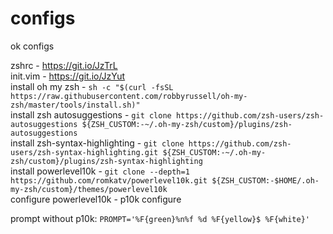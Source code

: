 # configs
ok configs

zshrc - https://git.io/JzTrL <br>
init.vim - https://git.io/JzYut <br>
install oh my zsh - ```sh -c "$(curl -fsSL https://raw.githubusercontent.com/robbyrussell/oh-my-zsh/master/tools/install.sh)"``` <br>
install zsh autosuggestions - ```git clone https://github.com/zsh-users/zsh-autosuggestions ${ZSH_CUSTOM:-~/.oh-my-zsh/custom}/plugins/zsh-autosuggestions```<br>
install zsh-syntax-highlighting - ```git clone https://github.com/zsh-users/zsh-syntax-highlighting.git ${ZSH_CUSTOM:-~/.oh-my-zsh/custom}/plugins/zsh-syntax-highlighting``` <br>
install powerlevel10k - ```git clone --depth=1 https://github.com/romkatv/powerlevel10k.git ${ZSH_CUSTOM:-$HOME/.oh-my-zsh/custom}/themes/powerlevel10k``` <br>
configure powerlevel10k - p10k configure


prompt without p10k:  ```PROMPT='%F{green}%n%f %d %F{yellow}$ %F{white}'```

